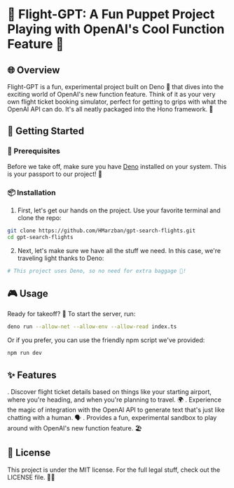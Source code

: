 # 🛫 Flight-GPT: A Fun Puppet Project Playing with OpenAI's Cool Function Feature 🤖

## 🌐 Overview

Flight-GPT is a fun, experimental project built on Deno 🦕 that dives into the exciting world of OpenAI's new function feature. Think of it as your very own flight ticket booking simulator, perfect for getting to grips with what the OpenAI API can do. It's all neatly packaged into the Hono framework. 🎁

## 🚀 Getting Started

### 🔧 Prerequisites

Before we take off, make sure you have [Deno](https://deno.land/) installed on your system. This is your passport to our project! 🛂

### 📦 Installation

1. First, let's get our hands on the project. Use your favorite terminal and clone the repo:
```bash
git clone https://github.com/HMarzban/gpt-search-flights.git
cd gpt-search-flights
```
2. Next, let's make sure we have all the stuff we need. In this case, we're traveling light thanks to Deno:

```bash
# This project uses Deno, so no need for extra baggage 🧳!
```

## 🎮 Usage
Ready for takeoff? 🛫 To start the server, run:
```bash
deno run --allow-net --allow-env --allow-read index.ts
```
Or if you prefer, you can use the friendly npm script we've provided:
```bash
npm run dev
```

## ✨ Features
. Discover flight ticket details based on things like your starting airport, where you're heading, and when you're planning to travel. 🌍
. Experience the magic of integration with the OpenAI API to generate text that's just like chatting with a human. 🗣
. Provides a fun, experimental sandbox to play around with OpenAI's new function feature. 🏖


## 📜 License
This project is under the MIT license. For the full legal stuff, check out the LICENSE file. 🕵️‍♂️

